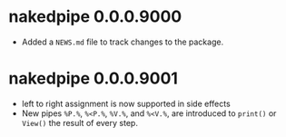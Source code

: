 # nakedpipe 0.0.0.9000

* Added a `NEWS.md` file to track changes to the package.

# nakedpipe 0.0.0.9001

* left to right assignment is now supported in side effects
* New pipes `%P.%`, `%<P.%`, `%V.%`,  and `%<V.%`, are introduced to `print()` or
`View()` the result of every step.
